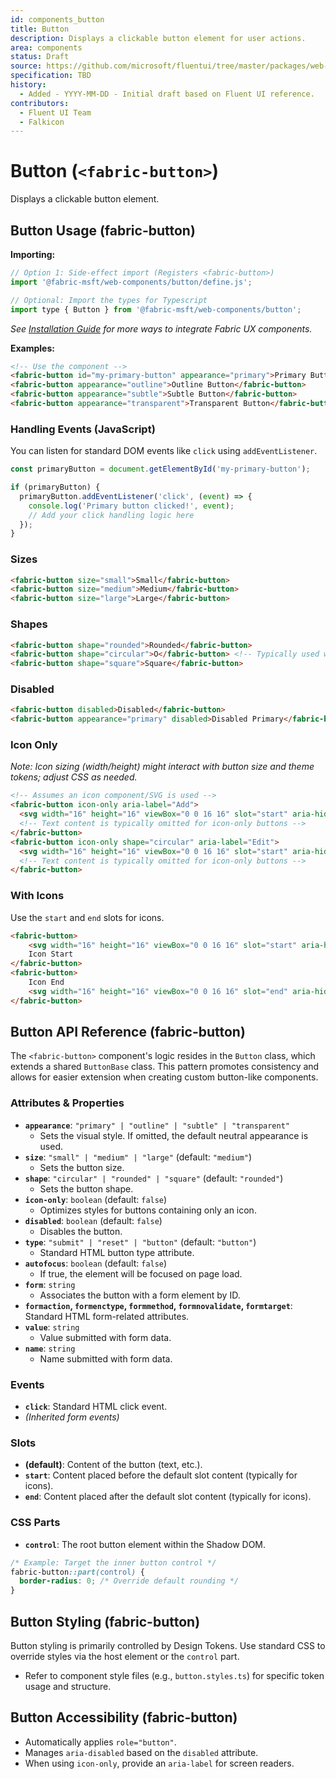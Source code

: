 ```yaml
---
id: components_button
title: Button
description: Displays a clickable button element for user actions.
area: components
status: Draft
source: https://github.com/microsoft/fluentui/tree/master/packages/web-components/src/button
specification: TBD
history:
  - Added - YYYY-MM-DD - Initial draft based on Fluent UI reference.
contributors:
  - Fluent UI Team
  - Falkicon
---
```


# Button (`<fabric-button>`)

<!-- BEGIN-SECTION: Button Overview -->
Displays a clickable button element.
<!-- END-SECTION: Button Overview -->

<!-- BEGIN-SECTION: Button Usage -->
## Button Usage (fabric-button)

**Importing:**

```javascript
// Option 1: Side-effect import (Registers <fabric-button>)
import '@fabric-msft/web-components/button/define.js';

// Optional: Import the types for Typescript
import type { Button } from '@fabric-msft/web-components/button';
```

*See [Installation Guide](../../guides/installation.md) for more ways to integrate Fabric UX components.*

**Examples:**

```html
<!-- Use the component -->
<fabric-button id="my-primary-button" appearance="primary">Primary Button</fabric-button>
<fabric-button appearance="outline">Outline Button</fabric-button>
<fabric-button appearance="subtle">Subtle Button</fabric-button>
<fabric-button appearance="transparent">Transparent Button</fabric-button>
```

### Handling Events (JavaScript)

You can listen for standard DOM events like `click` using `addEventListener`.

```javascript
const primaryButton = document.getElementById('my-primary-button');

if (primaryButton) {
  primaryButton.addEventListener('click', (event) => {
    console.log('Primary button clicked!', event);
    // Add your click handling logic here
  });
}
```

### Sizes

```html
<fabric-button size="small">Small</fabric-button>
<fabric-button size="medium">Medium</fabric-button>
<fabric-button size="large">Large</fabric-button>
```

### Shapes

```html
<fabric-button shape="rounded">Rounded</fabric-button>
<fabric-button shape="circular">O</fabric-button> <!-- Typically used with icon-only -->
<fabric-button shape="square">Square</fabric-button>
```

### Disabled

```html
<fabric-button disabled>Disabled</fabric-button>
<fabric-button appearance="primary" disabled>Disabled Primary</fabric-button>
```

### Icon Only

*Note: Icon sizing (width/height) might interact with button size and theme tokens; adjust CSS as needed.*

```html
<!-- Assumes an icon component/SVG is used -->
<fabric-button icon-only aria-label="Add">
  <svg width="16" height="16" viewBox="0 0 16 16" slot="start" aria-hidden="true"><path d="..." /></svg>
  <!-- Text content is typically omitted for icon-only buttons -->
</fabric-button>
<fabric-button icon-only shape="circular" aria-label="Edit">
  <svg width="16" height="16" viewBox="0 0 16 16" slot="start" aria-hidden="true"><path d="..." /></svg>
  <!-- Text content is typically omitted for icon-only buttons -->
</fabric-button>
```

### With Icons

Use the `start` and `end` slots for icons.

```html
<fabric-button>
    <svg width="16" height="16" viewBox="0 0 16 16" slot="start" aria-hidden="true"><path d="..." /></svg>
    Icon Start
</fabric-button>
<fabric-button>
    Icon End
    <svg width="16" height="16" viewBox="0 0 16 16" slot="end" aria-hidden="true"><path d="..." /></svg>
</fabric-button>
```
<!-- END-SECTION: Button Usage -->

<!-- BEGIN-SECTION: Button API -->
## Button API Reference (fabric-button)

The `<fabric-button>` component's logic resides in the `Button` class, which extends a shared `ButtonBase` class. This pattern promotes consistency and allows for easier extension when creating custom button-like components.

### Attributes & Properties

*   **`appearance`**: `"primary" | "outline" | "subtle" | "transparent"`
    *   Sets the visual style. If omitted, the default neutral appearance is used.
*   **`size`**: `"small" | "medium" | "large"` (default: `"medium"`)
    *   Sets the button size.
*   **`shape`**: `"circular" | "rounded" | "square"` (default: `"rounded"`)
    *   Sets the button shape.
*   **`icon-only`**: `boolean` (default: `false`)
    *   Optimizes styles for buttons containing only an icon.
*   **`disabled`**: `boolean` (default: `false`)
    *   Disables the button.
*   **`type`**: `"submit" | "reset" | "button"` (default: `"button"`)
    *   Standard HTML button type attribute.
*   **`autofocus`**: `boolean` (default: `false`)
    *   If true, the element will be focused on page load.
*   **`form`**: `string`
    *   Associates the button with a form element by ID.
*   **`formaction`, `formenctype`, `formmethod`, `formnovalidate`, `formtarget`**: Standard HTML form-related attributes.
*   **`value`**: `string`
    *   Value submitted with form data.
*   **`name`**: `string`
    *   Name submitted with form data.

### Events

*   **`click`**: Standard HTML click event.
*   *(Inherited form events)*

### Slots

*   **(default)**: Content of the button (text, etc.).
*   **`start`**: Content placed before the default slot content (typically for icons).
*   **`end`**: Content placed after the default slot content (typically for icons).

### CSS Parts

*   **`control`**: The root button element within the Shadow DOM.

```css
/* Example: Target the inner button control */
fabric-button::part(control) {
  border-radius: 0; /* Override default rounding */
}
```
<!-- END-SECTION: Button API -->

<!-- BEGIN-SECTION: Button Styling -->
## Button Styling (fabric-button)

Button styling is primarily controlled by Design Tokens. Use standard CSS to override styles via the host element or the `control` part.

*   Refer to component style files (e.g., `button.styles.ts`) for specific token usage and structure.
<!-- END-SECTION: Button Styling -->

<!-- BEGIN-SECTION: Button Accessibility -->
## Button Accessibility (fabric-button)

*   Automatically applies `role="button"`.
*   Manages `aria-disabled` based on the `disabled` attribute.
*   When using `icon-only`, provide an `aria-label` for screen readers.
<!-- END-SECTION: Button Accessibility -->
